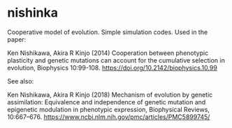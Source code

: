 # nishinka
Cooperative model of evolution. Simple simulation codes.
Used in the paper:

Ken Nishikawa, Akira R Kinjo (2014) Cooperation between phenotypic plasticity and genetic mutations can account for the cumulative selection in evolution, Biophysics 10:99-108. https://doi.org/10.2142/biophysics.10.99

See also:

Ken Nishikawa, Akira R Kinjo (2018) Mechanism of evolution by genetic assimilation: Equivalence and independence of genetic mutation and epigenetic modulation in phenotypic expression, Biophysical Reviews, 10:667–676. https://www.ncbi.nlm.nih.gov/pmc/articles/PMC5899745/

